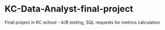# KC-Data-Analyst-final-project
Final project in KC school - A/B testing, SQL requests for metrics calculation
